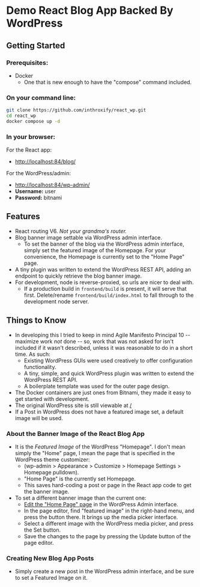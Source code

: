 # Demo React Blog App Backed By WordPress

## Getting Started
### Prerequisites:
* Docker
  * One that is new enough to have the "compose" command included.

### On your command line:
```bash
git clone https://github.com/inthroxify/react_wp.git
cd react_wp
docker compose up -d
```

### In your browser:
For the React app: 
* [http://localhost:84/blog/](http://localhost:84/blog/)

For the WordPress/admin: 
* [http://localhost:84/wp-admin/](http://localhost:84/wp-admin/)
* **Username:** user
* **Password:** bitnami 

## Features
* React routing V6. _Not your grandma's router._
* Blog banner image settable via WordPress admin interface.
  * To set the banner of the blog via the WordPress admin interface, simply set the featured image of the Homepage. For your convenience, the Homepage is currently set to the "Home Page" page.
* A tiny plugin was written to extend the WordPress REST API, adding an endpoint to quickly retrieve the blog banner image.
* For development, node is reverse-proxied, so urls are nicer to deal with.
  * If a production build in `frontend/build` is present, it will serve that first. Delete/rename `frontend/build/index.html` to fall through to the development node server.

## Things to Know
* In developing this I tried to keep in mind Agile Manifesto Principal 10 -- maximize work _not_ done -- so, work that was not asked for isn't included if it wasn't described, unless it was reasonable to do in a short time. As such:
  * Existing WordPress GUIs were used creatively to offer configuration functionality.
  * A tiny, simple, and quick WordPress plugin was written to extend the WordPress REST API.
  * A boilerplate template was used for the outer page design.
* The Docker containers are just ones from Bitnami, they made it easy to get started with development.
* The original WordPress site is still viewable at [/](http://localhost:84/)
* If a Post in WordPress does not have a featured image set, a default image will be used.

### About the Banner Image of the React Blog App
* It is the _Featured Image_ of the WordPress "Homepage". I don't mean simply the "Home" page, I mean the page that is specified in the WordPress theme customizer:
  * (wp-admin > Appearance > Customize > Homepage Settings > Homepage pulldown). 
  * "Home Page" is the currently set Homepage.
  * This saves hard-coding a post or page in the React app code to get the banner image.
* To set a different banner image than the current one:
  * [Edit the "Home Page" page](http://localhost:84/wp-admin/post.php?post=11&action=edit) in the WordPress Admin interface.
  * In the page editor, find "featured image" in the right-hand menu, and press the button there. It brings up the media picker interface.
  * Select a different image with the WordPress media picker, and press the Set button. 
  * Save the changes to the page by pressing the Update button of the page editor.

### Creating New Blog App Posts
* Simply create a new post in the WordPress admin interface, and be sure to set a Featured Image on it.
